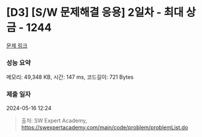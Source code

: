 # [D3] [S/W 문제해결 응용] 2일차 - 최대 상금 - 1244 

[문제 링크](https://swexpertacademy.com/main/code/problem/problemDetail.do?contestProbId=AV15Khn6AN0CFAYD) 

### 성능 요약

메모리: 49,348 KB, 시간: 147 ms, 코드길이: 721 Bytes

### 제출 일자

2024-05-16 12:24



> 출처: SW Expert Academy, https://swexpertacademy.com/main/code/problem/problemList.do